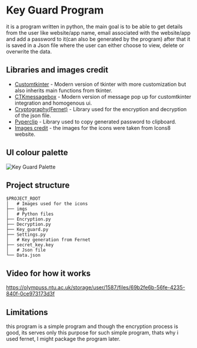 # Key Guard Program
it is a program written in  python, the main goal is to be able to get details from the user like website/app name, email associated with the website/app and add a password to it(can also be generated by the program) after that it is saved in a Json file where the user can either choose to view, delete or overwrite the data.


## Libraries and images credit
* [Customtkinter](https://customtkinter.tomschimansky.com/) - Modern version of tkinter with more customization but also inherits main functions from tkinter.
* [CTKmessagebox](https://github.com/Akascape/CTkMessagebox) - Modern version of message pop up for customtkinter integration and homogenous ui.
* [Cryptography(Fernet)](https://cryptography.io/en/latest/) - Library used for the encryption and decryption of the json file.
* [Pyperclip](https://pypi.org/project/pyperclip/) - Library used to copy generated password to clipboard.
* [Images credit](https://icons8.com/) - the images for the icons were taken from Icons8 website.


## UI colour palette

![Key Guard Palette](https://olympuss.ntu.ac.uk/storage/user/1587/files/d056a193-f9c2-4ce2-b3c0-d9ef6aee51b5)

## Project structure
```
$PROJECT_ROOT
│   # Images used for the icons
├── imgs
│   # Python files
├── Encryption.py
├── Decryption.py
├── Key_guard.py
├── Settings.py
│   # Key generation from Fernet
├── secret_key.key
│   # Json file
└── Data.json
```

## Video for how it works
https://olympuss.ntu.ac.uk/storage/user/1587/files/69b2fe6b-56fe-4235-840f-0ce973173d3f




## Limitations
this program is a simple program and though the encryption process is good, its serves only this purpose for such simple program, thats why i used fernet, I might package the program later.


